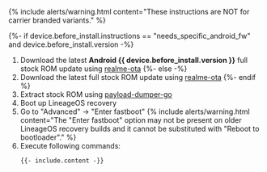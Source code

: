 {% include alerts/warning.html content="These instructions are NOT for carrier branded variants." %}

{%- if device.before_install.instructions == "needs_specific_android_fw" and device.before_install.version -%}
1. Download the latest **Android {{ device.before_install.version }}** full stock ROM update using [realme-ota](https://github.com/R0rt1z2/realme-ota)
{%- else -%}
1. Download the latest full stock ROM update using [realme-ota](https://github.com/R0rt1z2/realme-ota)
{%- endif %}
2. Extract stock ROM using [payload-dumper-go](https://github.com/ssut/payload-dumper-go)
3. Boot up LineageOS recovery
4. Go to "Advanced" -> "Enter fastboot"
   {% include alerts/warning.html content="The \"Enter fastboot\" option may not be present on older LineageOS recovery builds and it cannot be substituted with \"Reboot to bootloader\"." %}
5. Execute following commands:
   ```
   {{- include.content -}}
   ```
